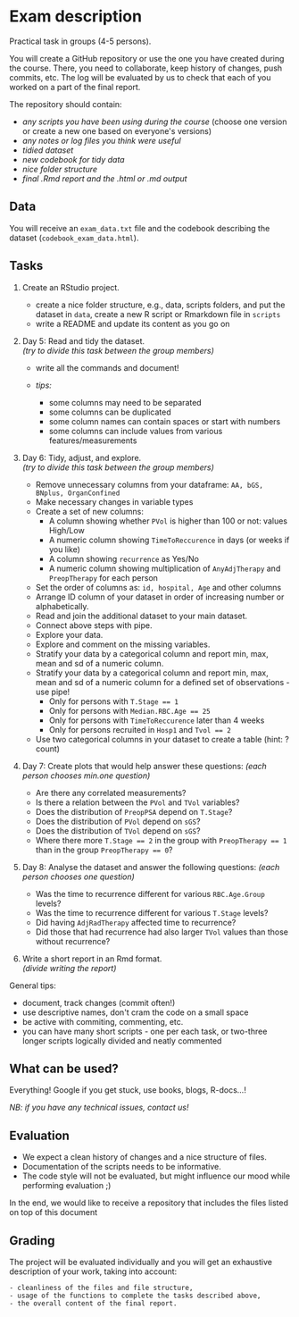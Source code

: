 # Exam description

Practical task in groups (4-5 persons). 

You will create a GitHub repository or use the one you have created during the
course. There, you need to collaborate, keep history of changes, push commits,
etc. The log will be evaluated by us to check that each of you worked on a part
of the final report.

The repository should contain:

- _any scripts you have been using during the course_ (choose one version or
create a new one based on everyone's versions)
- _any notes or log files you think were useful_
- _tidied dataset_
- _new codebook for tidy data_
- _nice folder structure_
- _final .Rmd report and the .html or .md output_

## Data

You will receive an `exam_data.txt` file and the codebook describing the dataset
(`codebook_exam_data.html`).

## Tasks

1. Create an RStudio project.

    - create a nice folder structure, e.g., data, scripts folders, and put the
    dataset in `data`, create a new R script or Rmarkdown file in `scripts`
    - write a README and update its content as you go on

2. Day 5: Read and tidy the dataset.    
_(try to divide this task between the group members)_

    - write all the commands and document!
    - _tips:_
    
        - some columns may need to be separated
        - some columns can be duplicated
        - some column names can contain spaces or start with numbers
        - some columns can include values from various features/measurements

3. Day 6: Tidy, adjust, and explore.    
_(try to divide this task between the group members)_

    - Remove unnecessary columns from your dataframe: `AA, bGS, BNplus, OrganConfined`
    - Make necessary changes in variable types
    - Create a set of new columns:
        - A column showing whether `PVol` is higher than 100 or not: values High/Low
        - A numeric column showing `TimeToReccurence` in days (or weeks if you like)
        - A column showing `recurrence` as Yes/No
        - A numeric column showing multiplication of `AnyAdjTherapy` and `PreopTherapy` for each person
    - Set the order of columns as: `id, hospital, Age` and other columns
    - Arrange ID column of your dataset in order of increasing number or alphabetically.
    - Read and join the additional dataset to your main dataset.
    - Connect above steps with pipe.
    - Explore your data.
    - Explore and comment on the missing variables.
    - Stratify your data by a categorical column and report min, max, mean and sd of a numeric column.
    - Stratify your data by a categorical column and report min, max, mean and sd of a numeric column for a defined set of observations - use pipe!
        - Only for persons with `T.Stage == 1`
        - Only for persons with `Median.RBC.Age == 25`
        - Only for persons with `TimeToReccurence` later than 4 weeks
        - Only for persons recruited in `Hosp1` and `Tvol == 2`
    - Use two categorical columns in your dataset to create a table (hint: ?count)

4. Day 7: Create plots that would help answer these questions:
_(each person chooses min.one question)_

    - Are there any correlated measurements?
    - Is there a relation between the `PVol` and `TVol` variables?
    - Does the distribution of `PreopPSA` depend on `T.Stage`?
    - Does the distribution of `PVol` depend on `sGS`?
    - Does the distribution of `TVol` depend on `sGS`?
    - Where there more `T.Stage == 2` in the group with `PreopTherapy == 1` than in the group `PreopTherapy == 0`?

4. Day 8: Analyse the dataset and answer the following questions:
_(each person chooses one question)_

    - Was the time to recurrence different for various `RBC.Age.Group` levels?
    - Was the time to recurrence different for various `T.Stage` levels?
    - Did having `AdjRadTherapy` affected time to recurrence?
    - Did those that had recurrence had also larger `TVol` values than those without recurrence?

5. Write a short report in an Rmd format.    
_(divide writing the report)_

General tips:

- document, track changes (commit often!)
- use descriptive names, don't cram the code on a small space
- be active with commiting, commenting, etc.
- you can have many short scripts - one per each task, or two-three longer 
scripts logically divided and neatly commented

## What can be used?

Everything! Google if you get stuck, use books, blogs, R-docs...!

_NB: if you have any technical issues, contact us!_

## Evaluation

- We expect a clean history of changes and a nice structure of files.
- Documentation of the scripts needs to be informative.
- The code style will not be evaluated, but might influence our mood while
performing evaluation ;)

In the end, we would like to receive a repository that includes the files
listed on top of this document

## Grading

The project will be evaluated individually and you will get
an exhaustive description of your work, taking into account:

    - cleanliness of the files and file structure,
    - usage of the functions to complete the tasks described above,
    - the overall content of the final report.


